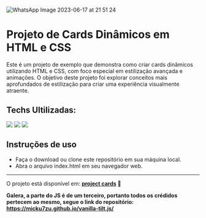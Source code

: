 <h1></h1>

![WhatsApp Image 2023-06-17 at 21 51 24](https://github.com/eduardonunespp/project-cards/assets/100363170/308fd9fb-9aa3-481b-b228-e8f00bead60b)

<h1></h1>

<h1>Projeto de Cards Dinâmicos em HTML e CSS</h1>

Este é um projeto de exemplo que demonstra como criar cards dinâmicos utilizando HTML e CSS, com foco especial em estilização avançada e animações. O objetivo deste projeto foi explorar conceitos mais aprofundados de estilização para criar uma experiência visualmente atraente.

<h2>Techs Ultilizadas:</h2>

<div>
 <img src="https://img.shields.io/badge/HTML5-E34F26?style=for-the-badge&logo=html5&logoColor=white" />
 <img src="https://img.shields.io/badge/CSS3-1572B6?style=for-the-badge&logo=css3&logoColor=white" />
 <img src="https://img.shields.io/badge/JavaScript-323330?style=for-the-badge&logo=javascript&logoColor=F7DF1E"/>
</div>

<h2>Instruções de uso</h2>

- Faça o download ou clone este repositório em sua máquina local.
- Abra o arquivo index.html em seu navegador web.

<hr>



O projeto está disponível em: <strong> <a href='https://eduardonunespp.github.io/project-cards/' target='_blank'>project cards</a> <strong/> 🚀



Galera, a parte do JS é de um terceiro, portanto todos os crédidos pertecem ao mesmo, segue o link do repositório: https://micku7zu.github.io/vanilla-tilt.js/
